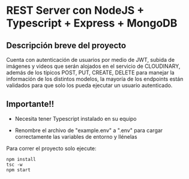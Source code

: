 # REST Server con NodeJS + Typescript + Express + MongoDB

## Descripción breve del proyecto

Cuenta con autenticación de usuarios por medio de JWT, subida de imágenes y videos que serán alojados en el servicio de CLOUDINARY, además de los típicos POST, PUT, CREATE, DELETE para manejar la información de los distintos modelos, la mayoría de los endpoints están validados para que solo los pueda ejecutar un usuario autenticado.

## Importante!!

- Necesita tener Typescript instalado en su equipo

- Renombre el archivo de "example.env" a ".env" para cargar correctamente las variables de entorno y llénelas

Para correr el proyecto solo ejecute:

```
npm install
tsc -w
npm start
```
